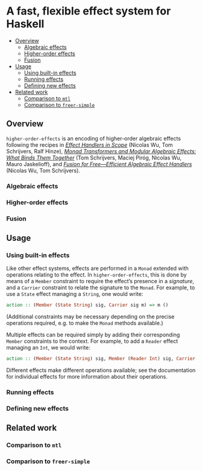 # A fast, flexible effect system for Haskell

- [Overview](#overview)
  - [Algebraic effects](#algebraic-effects)
  - [Higher-order effects](#higher-order-effects)
  - [Fusion](#fusion)
- [Usage](#usage)
  - [Using built-in effects](#using-built-in-effects)
  - [Running effects](#running-effects)
  - [Defining new effects](#defining-new-effects)
- [Related work](#related-work)
  - [Comparison to `mtl`](#comparison-to--mtl-)
  - [Comparison to `freer-simple`](#comparison-to--freer-simple-)


## Overview

`higher-order-effects` is an encoding of higher-order algebraic effects following the recipes in _[Effect Handlers in Scope][]_ (Nicolas Wu, Tom Schrijvers, Ralf Hinze), _[Monad Transformers and Modular Algebraic Effects: What Binds Them Together][]_ (Tom Schrijvers, Maciej Piróg, Nicolas Wu, Mauro Jaskelioff), and _[Fusion for Free—Efficient Algebraic Effect Handlers][]_ (Nicolas Wu, Tom Schrijvers).

[Effect Handlers in Scope]: http://www.cs.ox.ac.uk/people/nicolas.wu/papers/Scope.pdf
[Monad Transformers and Modular Algebraic Effects: What Binds Them Together]: http://www.cs.kuleuven.be/publicaties/rapporten/cw/CW699.pdf
[Fusion for Free—Efficient Algebraic Effect Handlers]: https://people.cs.kuleuven.be/~tom.schrijvers/Research/papers/mpc2015.pdf


### Algebraic effects

### Higher-order effects

### Fusion


## Usage

### Using built-in effects

Like other effect systems, effects are performed in a `Monad` extended with operations relating to the effect. In `higher-order-effects`, this is done by means of a `Member` constraint to require the effect’s presence in a _signature_, and a `Carrier` constraint to relate the signature to the `Monad`. For example, to use a `State` effect managing a `String`, one would write:

```haskell
action :: (Member (State String) sig, Carrier sig m) => m ()
```

(Additional constraints may be necessary depending on the precise operations required, e.g. to make the `Monad` methods available.)

Multiple effects can be required simply by adding their corresponding `Member` constraints to the context. For example, to add a `Reader` effect managing an `Int`, we would write:

```haskell
action :: (Member (State String) sig, Member (Reader Int) sig, Carrier sig m) => m ()
```

Different effects make different operations available; see the documentation for individual effects for more information about their operations.


### Running effects

### Defining new effects


## Related work

### Comparison to `mtl`

### Comparison to `freer-simple`
